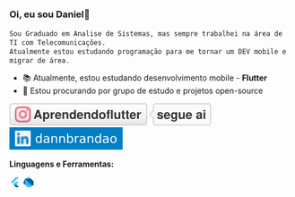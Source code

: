 <!-- 
**brandaoti/brandaoti** is a ✨ _special_ ✨ repository because its `README.md` (this file) appears on your GitHub profile.

Here are some ideas to get you started:
 -->

### Oi, eu sou Daniel👋
    
    Sou Graduado em Analise de Sistemas, mas sempre trabalhei na área de TI com Telecomunicações. 
    Atualmente estou estudando programação para me tornar um DEV mobile e migrar de área.

<!-- Outras informaçoes relevantes -->

- 📚 Atualmente, estou estudando desenvolvimento mobile - **Flutter**
- 👥 Estou procurando por grupo de estudo e projetos open-source
  
[![Instagram: @aprendendoflutter](https://github.com/brandaoti/organizar-github/blob/main/link/aprendendoflutter-segue_ai-blue.svg)](https://www.instagram.com/aprendendoflutter)
[![Linkedin: dannbrandao](https://github.com/brandaoti/organizar-github/blob/main/link/linkedin-dannbrandao-blue-square.svg)](https://www.linkedin.com/in/dannbrandao/)

**Linguagens e Ferramentas:**

<code><img height="20" src="https://github.com/brandaoti/organizar-github/blob/main/img/flutter.png"></code>
<code><img height="20" src="https://github.com/brandaoti/organizar-github/blob/main/img/dart.png"></code>